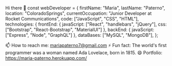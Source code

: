 Hi there 👋
const webDeveloper = {
   firstName: "Maria",
   lastName: "Paterno",
   location: "ColoradoSprings",
   currentOccupation: "Junior Developer at Rocket Communications",
   code: ["JavaScript", "CSS", "HTML"],
   technologies: {
       frontEnd: {
           javaScript: ["React", "handlebars", "jQuery"],
          css: ["Bootstrap", "React-Bootstrap", "MaterialUI"]
     },
       backEnd: {
           javaScript: ["Express", "Node", "GraphQL"]
        },
   dataBases: ["MySQL", "MongoDB"],
};

📫 How to reach me: mariapaterno7@gmail.com
⚡ Fun fact: The world's first programmer was a woman named Ada Lovelace, born in 1815.
😄 Portfolio: https://maria-paterno.herokuapp.com/

